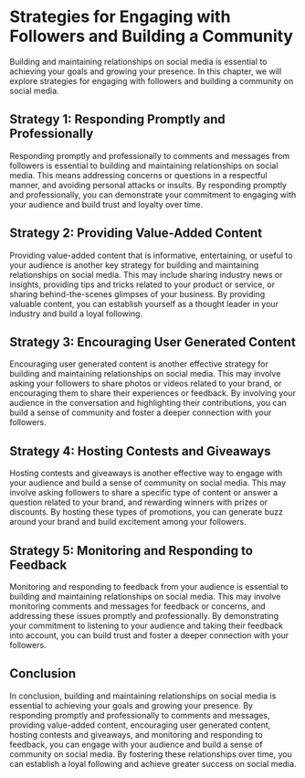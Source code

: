 # Strategies for Engaging with Followers and Building a Community

Building and maintaining relationships on social media is essential to achieving your goals and growing your presence. In this chapter, we will explore strategies for engaging with followers and building a community on social media.

Strategy 1: Responding Promptly and Professionally
--------------------------------------------------

Responding promptly and professionally to comments and messages from followers is essential to building and maintaining relationships on social media. This means addressing concerns or questions in a respectful manner, and avoiding personal attacks or insults. By responding promptly and professionally, you can demonstrate your commitment to engaging with your audience and build trust and loyalty over time.

Strategy 2: Providing Value-Added Content
-----------------------------------------

Providing value-added content that is informative, entertaining, or useful to your audience is another key strategy for building and maintaining relationships on social media. This may include sharing industry news or insights, providing tips and tricks related to your product or service, or sharing behind-the-scenes glimpses of your business. By providing valuable content, you can establish yourself as a thought leader in your industry and build a loyal following.

Strategy 3: Encouraging User Generated Content
----------------------------------------------

Encouraging user generated content is another effective strategy for building and maintaining relationships on social media. This may involve asking your followers to share photos or videos related to your brand, or encouraging them to share their experiences or feedback. By involving your audience in the conversation and highlighting their contributions, you can build a sense of community and foster a deeper connection with your followers.

Strategy 4: Hosting Contests and Giveaways
------------------------------------------

Hosting contests and giveaways is another effective way to engage with your audience and build a sense of community on social media. This may involve asking followers to share a specific type of content or answer a question related to your brand, and rewarding winners with prizes or discounts. By hosting these types of promotions, you can generate buzz around your brand and build excitement among your followers.

Strategy 5: Monitoring and Responding to Feedback
-------------------------------------------------

Monitoring and responding to feedback from your audience is essential to building and maintaining relationships on social media. This may involve monitoring comments and messages for feedback or concerns, and addressing these issues promptly and professionally. By demonstrating your commitment to listening to your audience and taking their feedback into account, you can build trust and foster a deeper connection with your followers.

Conclusion
----------

In conclusion, building and maintaining relationships on social media is essential to achieving your goals and growing your presence. By responding promptly and professionally to comments and messages, providing value-added content, encouraging user generated content, hosting contests and giveaways, and monitoring and responding to feedback, you can engage with your audience and build a sense of community on social media. By fostering these relationships over time, you can establish a loyal following and achieve greater success on social media.
